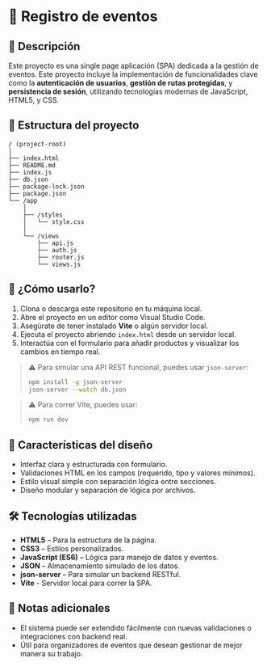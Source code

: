 

# 🧪 Registro de eventos

## 🧾 Descripción

Este proyecto es una single page aplicación (SPA) dedicada a la gestión de eventos.
Este proyecto incluye la implementación de funcionalidades clave como la **autenticación de usuarios**, **gestión de rutas protegidas**, y **persistencia de sesión**, utilizando tecnologías modernas de JavaScript, HTML5, y CSS.

## 📁 Estructura del proyecto

```
/ (project-root)
│
├── index.html
├── README.md
├── index.js
├── db.json
├── package-lock.json
├── package.json
└── /app
    │
    ├── /styles
    │   └── style.css
    │
    └── /views
        ├── api.js
        ├── auth.js
        ├── router.js
        └── views.js

```

## 🚀 ¿Cómo usarlo?

1. Clona o descarga este repositorio en tu máquina local.
2. Abre el proyecto en un editor como Visual Studio Code.
3. Asegúrate de tener instalado **Vite** o algún servidor local.
4. Ejecuta el proyecto abriendo `index.html` desde un servidor local.
5. Interactúa con el formulario para añadir productos y visualizar los cambios en tiempo real.

> ⚠️ Para simular una API REST funcional, puedes usar `json-server`:
> ```bash
> npm install -g json-server
> json-server --watch db.json
> ```

> ⚠️ Para correr Vite, puedes usar:
> ```bash
> npm run dev
> ```

## 🎨 Características del diseño

- Interfaz clara y estructurada con formulario.
- Validaciones HTML en los campos (requerido, tipo y valores mínimos).
- Estilo visual simple con separación lógica entre secciones.
- Diseño modular y separación de lógica por archivos.


## 🛠️ Tecnologías utilizadas

- **HTML5** – Para la estructura de la página.
- **CSS3** – Estilos personalizados.
- **JavaScript (ES6)** – Lógica para manejo de datos y eventos.
- **JSON** – Almacenamiento simulado de los datos.
- **json-server** – Para simular un backend RESTful.
- **Vite** - Servidor local para correr la SPA.

## 📌 Notas adicionales

- El sistema puede ser extendido fácilmente con nuevas validaciones o integraciones con backend real.
- Útil para organizadores de eventos que desean gestionar de mejor manera su trabajo.





